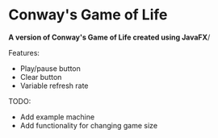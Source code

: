 # Conway's Game of Life
<p><b>A version of Conway's Game of Life created using JavaFX</b>/<p>
<p>Features:</p>
<ul>
  <li>Play/pause button</li>
  <li>Clear button</li>
  <li>Variable refresh rate</li>
</ul>
<p>TODO:</p>
<ul>
  <li>Add example machine</li>
  <li>Add functionality for changing game size</li>
</ul>
